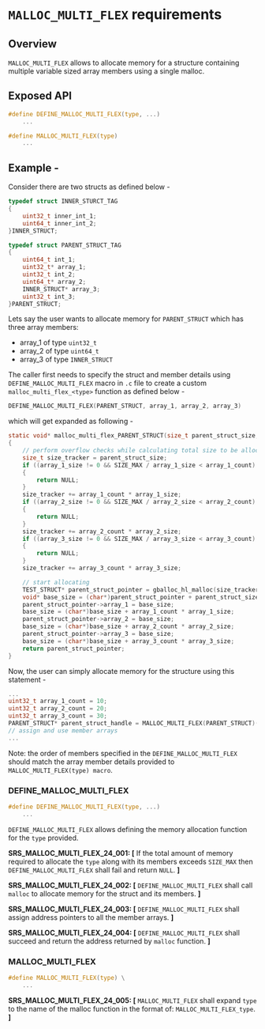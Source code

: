 # `MALLOC_MULTI_FLEX` requirements

## Overview

`MALLOC_MULTI_FLEX` allows to allocate memory for a structure containing multiple variable sized array members using a single malloc.

## Exposed API

```c
#define DEFINE_MALLOC_MULTI_FLEX(type, ...)
    ...

#define MALLOC_MULTI_FLEX(type)
    ...
```

## Example - 

Consider there are two structs as defined below -

```c
typedef struct INNER_STURCT_TAG
{
    uint32_t inner_int_1;
    uint64_t inner_int_2;
}INNER_STRUCT;

typedef struct PARENT_STRUCT_TAG
{
    uint64_t int_1;
    uint32_t* array_1;
    uint32_t int_2;
    uint64_t* array_2;
    INNER_STRUCT* array_3;
    uint32_t int_3;
}PARENT_STRUCT;
```

Lets say the user wants to allocate memory for `PARENT_STRUCT` which has three array members:
- array_1 of type `uint32_t`
- array_2 of type `uint64_t`
- array_3 of type `INNER_STRUCT`

The caller first needs to specify the struct and member details using `DEFINE_MALLOC_MULTI_FLEX` macro in `.c` file to create a custom `malloc_multi_flex_<type>` function as defined below -

```c
DEFINE_MALLOC_MULTI_FLEX(PARENT_STRUCT, array_1, array_2, array_3)
```

which will get expanded as following -

```c
static void* malloc_multi_flex_PARENT_STRUCT(size_t parent_struct_size, uint32_t array_1_count, uint32_t array_1_size, uint32_t array_2_count, uint32_t array_2_size, uint32_t array_3_count, uint32_t array_3_size) 
{
    // perform overflow checks while calculating total size to be allocated
    size_t size_tracker = parent_struct_size; 
    if ((array_1_size != 0 && SIZE_MAX / array_1_size < array_1_count) || (SIZE_MAX - size_tracker < array_1_count * array_1_size)) 
    {
        return NULL;
    } 
    size_tracker += array_1_count * array_1_size;
    if ((array_2_size != 0 && SIZE_MAX / array_2_size < array_2_count) || (SIZE_MAX - size_tracker < array_2_count * array_2_size)) 
    {
        return NULL;
    } 
    size_tracker += array_2_count * array_2_size;
    if ((array_3_size != 0 && SIZE_MAX / array_3_size < array_3_count) || (SIZE_MAX - size_tracker < array_3_count * array_3_size)) 
    {
        return NULL;
    } 
    size_tracker += array_3_count * array_3_size;

    // start allocating
    TEST_STRUCT* parent_struct_pointer = gballoc_hl_malloc(size_tracker);
    void* base_size = (char*)parent_struct_pointer + parent_struct_size;
    parent_struct_pointer->array_1 = base_size; 
    base_size = (char*)base_size + array_1_count * array_1_size;
    parent_struct_pointer->array_2 = base_size;
    base_size = (char*)base_size + array_2_count * array_2_size;
    parent_struct_pointer->array_3 = base_size;
    base_size = (char*)base_size + array_3_count * array_3_size; 
    return parent_struct_pointer;
}
```

Now, the user can simply allocate memory for the structure using this statement -

```c
...
uint32_t array_1_count = 10;
uint32_t array_2_count = 20;
uint32_t array_3_count = 30;
PARENT_STRUCT* parent_struct_handle = MALLOC_MULTI_FLEX(PARENT_STRUCT)(sizeof(PARENT_STRUCT), array_1_count, sizeof(uint32_t), array_2_count, sizeof(uint64_t), array_3_count, sizeof(INNER_STRUCT));
// assign and use member arrays
...
```

Note: the order of members specified in the `DEFINE_MALLOC_MULTI_FLEX` should match the array member details provided to `MALLOC_MULTI_FLEX(type) macro`.

### DEFINE_MALLOC_MULTI_FLEX

```c
#define DEFINE_MALLOC_MULTI_FLEX(type, ...)
    ...
```

`DEFINE_MALLOC_MULTI_FLEX` allows defining the memory allocation function for the `type` provided.

**SRS_MALLOC_MULTI_FLEX_24_001: [** If the total amount of memory required to allocate the `type` along with its members exceeds `SIZE_MAX` then `DEFINE_MALLOC_MULTI_FLEX` shall fail and return `NULL`. **]**

**SRS_MALLOC_MULTI_FLEX_24_002: [** `DEFINE_MALLOC_MULTI_FLEX` shall call `malloc` to allocate memory for the struct and its members. **]**

**SRS_MALLOC_MULTI_FLEX_24_003: [** `DEFINE_MALLOC_MULTI_FLEX` shall assign address pointers to all the member arrays. **]**

**SRS_MALLOC_MULTI_FLEX_24_004: [** `DEFINE_MALLOC_MULTI_FLEX` shall succeed and return the address returned by `malloc` function. **]**

### MALLOC_MULTI_FLEX

```c
#define MALLOC_MULTI_FLEX(type) \
    ...
```

**SRS_MALLOC_MULTI_FLEX_24_005: [** `MALLOC_MULTI_FLEX` shall expand `type` to the name of the malloc function in the format of: `MALLOC_MULTI_FLEX_type`. **]**

